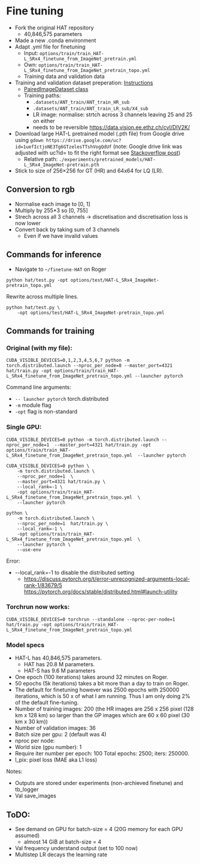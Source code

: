 # Fine tuning

- Fork the original HAT repository
    - 40,846,575 parameters
- Made a new .conda environment
- Adapt .yml file for finetuning
    - Input: `options/train/train_HAT-L_SRx4_finetune_from_ImageNet_pretrain.yml`
    - Own: `options/train/train_HAT-L_SRx4_finetune_from_ImageNet_pretrain_topo.yml`
    - Training data and validation data
- Training and validation dataset preperation: [Instructions](https://github.com/XPixelGroup/BasicSR/blob/master/docs/DatasetPreparation.md) 
    - [PairedImageDataset class](https://github.com/XPixelGroup/BasicSR/blob/master/basicsr/data/paired_image_dataset.py)
    - Training paths: 
        - `.datasets/ANT_train/ANT_train_HR_sub`
        - `.datasets/ANT_train/ANT_train_LR_sub/X4_sub`
        - LR image: normalise: strtch across 3 channels leaving 25 and 25 on either
        - needs to be reversible https://data.vision.ee.ethz.ch/cvl/DIV2K/
- Download large HAT-L pretrained model (.pth file) from Google drive using `gdown https://drive.google.com/uc?id=1uefIctjoNE3Tg6GTzelesTTshVogQdUf` (note: Google drive link was adjusted with uc?id= to fit the right format see [Stackoverflow post](https://stackoverflow.com/questions/25010369/wget-curl-large-file-from-google-drive))
    - Relative path: `./experiments/pretrained_models/HAT-L_SRx4_ImageNet-pretrain.pth`
- Stick to size of 256×256 for GT (HR) and 64x64 for LQ (LR).

## Conversion to rgb
- Normalise each image to [0, 1]
- Multiply by 255*3 so [0, 755]
- Strech across all 3 channels -> discretisation and discretisation loss is now lower
- Convert back by taking sum of 3 channels
    - Even if we have invalid values

## Commands for inference

- Navigate to `~/finetune-HAT` on Roger

```
python hat/test.py -opt options/test/HAT-L_SRx4_ImageNet-pretrain_topo.yml
```

Rewrite across multiple lines.
```
python hat/test.py \
    -opt options/test/HAT-L_SRx4_ImageNet-pretrain_topo.yml
```

## Commands for training

### Original (with my file):  
```
CUDA_VISIBLE_DEVICES=0,1,2,3,4,5,6,7 python -m torch.distributed.launch --nproc_per_node=8 --master_port=4321 hat/train.py -opt options/train/train_HAT-L_SRx4_finetune_from_ImageNet_pretrain_topo.yml --launcher pytorch
```

Command line arguments:
- `-- launcher pytorch` torch.distributed
- `-m` module flag
- `-opt` flag is non-standard


### Single GPU:  
```
CUDA_VISIBLE_DEVICES=0 python -m torch.distributed.launch --nproc_per_node=1  --master_port=4321 hat/train.py -opt options/train/train_HAT-L_SRx4_finetune_from_ImageNet_pretrain_topo.yml  --launcher pytorch
```

```
CUDA_VISIBLE_DEVICES=0 python \
    -m torch.distributed.launch \
    --nproc_per_node=1  \
    --master_port=4321 hat/train.py \
    --local_rank=-1 \
    -opt options/train/train_HAT-L_SRx4_finetune_from_ImageNet_pretrain_topo.yml  \
    --launcher pytorch
```

```
python \
    -m torch.distributed.launch \
    --nproc_per_node=1  hat/train.py \
    --local_rank=-1 \
    -opt options/train/train_HAT-L_SRx4_finetune_from_ImageNet_pretrain_topo.yml  \
    --launcher pytorch \
    --use-env
```


Error:
- --local_rank=-1 to disable the distributed setting
    - https://discuss.pytorch.org/t/error-unrecognized-arguments-local-rank-1/83679/5
    https://pytorch.org/docs/stable/distributed.html#launch-utility

### Torchrun now works:  
```
CUDA_VISIBLE_DEVICES=0 torchrun --standalone --nproc-per-node=1  hat/train.py -opt options/train/train_HAT-L_SRx4_finetune_from_ImageNet_pretrain_topo.yml
```

### Model specs
- HAT-L has 40,846,575 parameters.
    - HAT has 20.8 M parameters.
    - HAT-S has 9.6 M parameters
- One epoch (100 iterations) takes around 32 minutes on Roger.
- 50 epochs (5k iterations) takes a bit more than a day to train on Roger.
- The default for finetuning however was 2500 epochs with 250000 iterations, which is 50 x of what I am running. Thus I am only doing 2% of the default fine-tuning.  
- Number of training images: 200 (the HR images are 256 x 256 pixel (128 km x 128 km) so larger than the GP images which are 60 x 60 pixel (30 km x 30 km))
- Number of validation images: 36
- Batch size per gpu: 2 (default was 4)
- nproc per node: 
- World size (gpu number): 1
- Require iter number per epoch: 100
        Total epochs: 2500; iters: 250000.
- l_pix: pixel loss (MAE aka L1 loss)

Notes:
- Outputs are stored under experiments (non-archieved finetune) and tb_logger
- Val save_images

## ToDO:
- See demand on GPU for batch-size = 4 (20G memory for each GPU assumed)
    - almost 14 GiB at batch-size = 4
- Val frequency understand output (set to 100 now)
- Multistep LR decays the learning rate